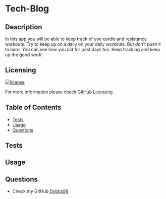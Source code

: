 # Tech-Blog

## Description

In this app you will be able to keep track of you cardio and resistance workouts. Try to keep up on a daily on your daily workouts. But don't push it to hard. You can see how you did for past days too. Keep tracking and keep up the good work!

## Licensing

[![license](https://img.shields.io/badge/license-MIT-blue)](https://shields.io)

For more information please check [GitHub Licensing](https://docs.github.com/en/github/creating-cloning-and-archiving-repositories/creating-a-repository-on-github/licensing-a-repository)

## Table of Contents

- [Tests](#tests)
- [Usage](#usage)
- [Questions](#questions)

## Tests

## Usage

## Questions

- Check my GitHub [Dobbs96](https://github.com/Dobbs96)
